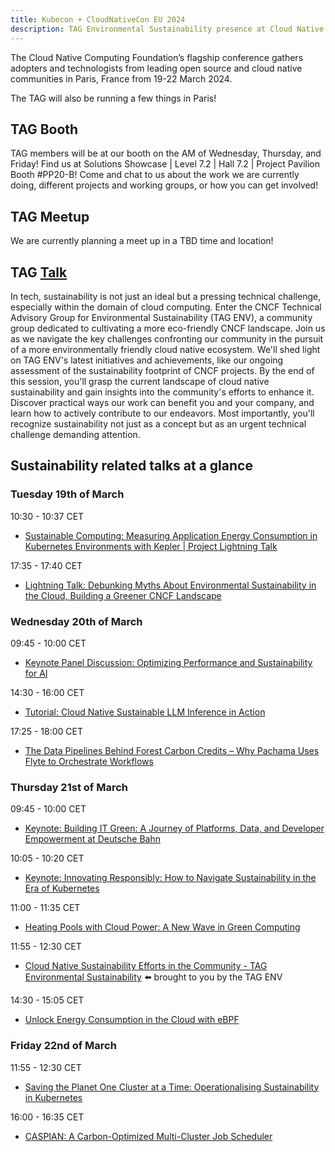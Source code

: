 ```yaml
---
title: Kubecon + CloudNativeCon EU 2024
description: TAG Environmental Sustainability presence at Cloud Native Computing Foundation’s flagship conference in Paris, France from 19-22 March, 2024.
---
```


The Cloud Native Computing Foundation’s flagship conference gathers adopters and technologists from leading open source and cloud native communities in Paris, France from 19-22 March 2024.

The TAG will also be running a few things in Paris!

## TAG Booth

TAG members will be at our booth on the AM of Wednesday, Thursday, and Friday! Find us at Solutions Showcase | Level 7.2 | Hall 7.2 | Project Pavilion Booth #PP20-B! Come and chat to us about the work we are currently doing, different projects and working groups, or how you can get involved!

## TAG Meetup

We are currently planning a meet up in a TBD time and location!

## TAG [Talk](https://sched.co/1Yhgd)

In tech, sustainability is not just an ideal but a pressing technical challenge, especially within the domain of cloud computing. Enter the CNCF Technical Advisory Group for Environmental Sustainability (TAG ENV), a community group dedicated to cultivating a more eco-friendly CNCF landscape. Join us as we navigate the key challenges confronting our community in the pursuit of a more environmentally friendly cloud native ecosystem. We'll shed light on TAG ENV's latest initiatives and achievements, like our ongoing assessment of the sustainability footprint of CNCF projects. By the end of this session, you'll grasp the current landscape of cloud native sustainability and gain insights into the community's efforts to enhance it. Discover practical ways our work can benefit you and your company, and learn how to actively contribute to our endeavors. Most importantly, you'll recognize sustainability not just as a concept but as an urgent technical challenge demanding attention.

## Sustainability related talks at a glance

### Tuesday 19th of March

10:30 - 10:37 CET

* [Sustainable Computing: Measuring Application Energy Consumption in Kubernetes Environments with Kepler | Project Lightning Talk](https://sched.co/1aQWg)

17:35 - 17:40 CET

* [Lightning Talk: Debunking Myths About Environmental Sustainability in the Cloud, Building a Greener CNCF Landscape](https://sched.co/1YeLF)

### Wednesday 20th of March

09:45 - 10:00 CET

* [Keynote Panel Discussion: Optimizing Performance and Sustainability for AI](https://sched.co/1YhIO)

14:30 - 16:00 CET

* [Tutorial: Cloud Native Sustainable LLM Inference in Action](https://sched.co/1YeMh)

17:25 - 18:00 CET

* [The Data Pipelines Behind Forest Carbon Credits – Why Pachama Uses Flyte to Orchestrate Workflows](https://sched.co/1YeNk)

### Thursday 21st of March

09:45 - 10:00 CET

* [Keynote: Building IT Green: A Journey of Platforms, Data, and Developer Empowerment at Deutsche Bahn](https://sched.co/1YhJk)

10:05 - 10:20 CET

* [Keynote: Innovating Responsibly: How to Navigate Sustainability in the Era of Kubernetes](https://sched.co/1YhJv)

11:00 - 11:35 CET

* [Heating Pools with Cloud Power: A New Wave in Green Computing](https://sched.co/1YeOI)

11:55 - 12:30 CET

* [Cloud Native Sustainability Efforts in the Community - TAG Environmental Sustainability](https://sched.co/1Yhgd) ⬅️ brought to you by the TAG ENV

14:30 - 15:05 CET

* [Unlock Energy Consumption in the Cloud with eBPF](https://sched.co/1YeOO)

### Friday 22nd of March

11:55 - 12:30 CET

* [Saving the Planet One Cluster at a Time: Operationalising Sustainability in Kubernetes](https://sched.co/1YeR6)

16:00 - 16:35 CET

* [CASPIAN: A Carbon-Optimized Multi-Cluster Job Scheduler](https://sched.co/1YeSb)
